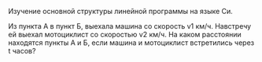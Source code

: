 Изучение основной структуры линейной программы на языке Си.

Из пункта А в пункт Б, выехала машина со скорость v1 км/ч. Навстречу ей выехал мотоциклист со скоростью v2 км/ч. На каком расстоянии находятся пункты А и Б, если машина и мотоциклист встретились через t часов?
